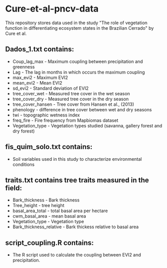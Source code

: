 # Cure-et-al-pncv-data

This repository stores data used in the study "The role of vegetation function in differentiating ecosystem states in the Brazilian Cerrado" by Cure et al.

## Dados_1.txt contains:

- Coup_lag_max - Maximum coupling between precipitation and greenness
- Lag - The lag in months in which occurs the maximum coupling
- max_evi2 - Maximum EVI2
- mean_evi2 - Mean EVI2
- sd_evi2 - Standard deviation of EVI2
- tree_cover_wet - Measured tree cover in the wet season
- tree_cover_dry - Measured tree cover in the dry season
- tree_cover_hansen - Tree cover from Hansen et al., (2013)
- phenology - difference in tree cover between wet and dry seasons
- twi - topographic wetness index
- freq_fire - Fire frequency from Mapbiomas dataset
- Vegetation_type - Vegetation types studied (savanna, gallery forest and dry forest)

## fis_quim_solo.txt contains:

- Soil variables used in this study to characterize environmental conditions

## traits.txt contains tree traits measured in the field:

- Bark_thickness - Bark thickness
- Tree_height - tree height
- basal_area_total - total basal area per hectare
- cwm_basal_area - mean basal area
- Vegetation_type - Vegetation type
- Bark_thickness_relative - Bark thickess relative to basal area

## script_coupling.R contains:

- The R script used to calculate the coupling between EVI2 and precipitation.
